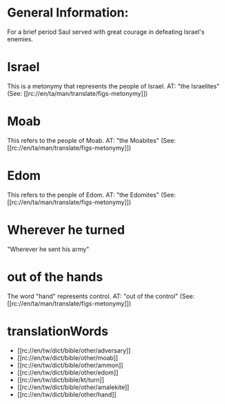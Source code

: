 # General Information:

For a brief period Saul served with great courage in defeating Israel's enemies.

# Israel

This is a metonymy that represents the people of Israel. AT: "the Israelites" (See: [[rc://en/ta/man/translate/figs-metonymy]])

# Moab

This refers to the people of Moab. AT: "the Moabites" (See: [[rc://en/ta/man/translate/figs-metonymy]])

# Edom

This refers to the people of Edom. AT: "the Edomites" (See: [[rc://en/ta/man/translate/figs-metonymy]])

# Wherever he turned

"Wherever he sent his army"

# out of the hands

The word "hand" represents control. AT: "out of the control" (See: [[rc://en/ta/man/translate/figs-metonymy]])

# translationWords

* [[rc://en/tw/dict/bible/other/adversary]]
* [[rc://en/tw/dict/bible/other/moab]]
* [[rc://en/tw/dict/bible/other/ammon]]
* [[rc://en/tw/dict/bible/other/edom]]
* [[rc://en/tw/dict/bible/kt/turn]]
* [[rc://en/tw/dict/bible/other/amalekite]]
* [[rc://en/tw/dict/bible/other/hand]]